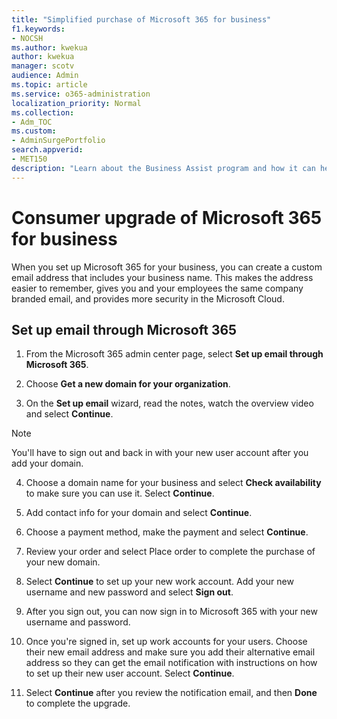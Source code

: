 ```yaml
---
title: "Simplified purchase of Microsoft 365 for business"
f1.keywords:
- NOCSH
ms.author: kwekua
author: kwekua
manager: scotv
audience: Admin
ms.topic: article
ms.service: o365-administration
localization_priority: Normal
ms.collection: 
- Adm_TOC
ms.custom: 
- AdminSurgePortfolio
search.appverid:
- MET150
description: "Learn about the Business Assist program and how it can help your organization with improved help and usage for Microsoft 365 for business."
---
```


# Consumer upgrade of Microsoft 365 for business

When you set up Microsoft 365 for your business, you can create a custom email address that includes your business name. This makes the address easier to remember, gives you and your employees the same company branded email, and provides more security in the Microsoft Cloud.

## Set up email through Microsoft 365

1. From the Microsoft 365 admin center page, select **Set up email through Microsoft 365**.

2. Choose **Get a new domain for your organization**.

3. On the **Set up email** wizard, read the notes, watch the overview video and select **Continue**.

> [!NOTE]
> You'll have to sign out and back in with your new user account after you add your domain.

4. Choose a domain name for your business and select **Check availability** to make sure you can use it. Select **Continue**.

5. Add contact info for your domain and select **Continue**.

6. Choose a payment method, make the payment and select **Continue**.

7. Review your order and select Place order to complete the purchase of your new domain.

8. Select **Continue** to set up your new work account. Add your new username and new password and select **Sign out**.

9. After you sign out, you can now sign in to Microsoft 365 with your new username and password.

10. Once you're signed in, set up work accounts for your users. Choose their new email address and make sure you add their alternative email address so they can get the email notification with instructions on how to set up their new user account. Select **Continue**.

11. Select **Continue** after you review the notification email, and then **Done** to complete the upgrade.
